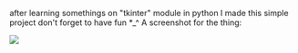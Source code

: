 after learning somethings on "tkinter" module in python
I made this simple project
don't forget to have fun *_^
A screenshot for the thing:
<html><Image src="python project/screenshot.jpg"></Image></html>
